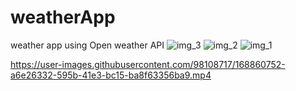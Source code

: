 # weatherApp
weather app using Open weather API
![img_3](https://user-images.githubusercontent.com/98108717/168860729-f09f9f35-c29a-4af1-afca-1cc768bf2acd.jpeg)
![img_2](https://user-images.githubusercontent.com/98108717/168860740-84bcc88b-7790-4603-849e-f67fbab4f9a8.jpeg)
![img_1](https://user-images.githubusercontent.com/98108717/168860746-ffa72f7d-198b-4f8e-b55a-7c64a4dd1638.jpeg)

https://user-images.githubusercontent.com/98108717/168860752-a6e26332-595b-41e3-bc15-ba8f63356ba9.mp4
